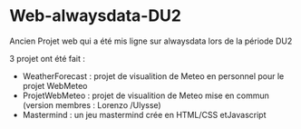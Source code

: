 # Web-alwaysdata-DU2
Ancien Projet web qui a été mis ligne sur alwaysdata lors de la période DU2

3 projet ont été fait :
- WeatherForecast : projet de visualition de Meteo en personnel pour le projet WebMeteo 
- ProjetWebMeteo : projet de visualition de Meteo mise en commun (version membres : Lorenzo /Ulysse)
- Mastermind : un jeu mastermind crée en HTML/CSS etJavascript
